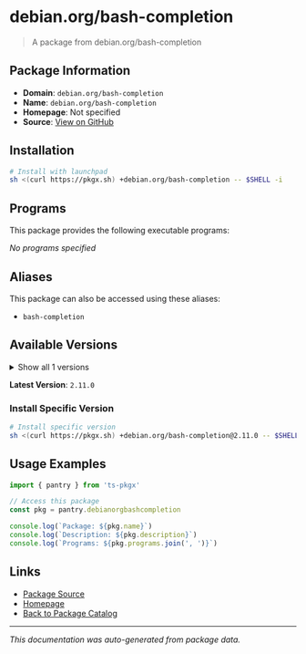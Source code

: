 # debian.org/bash-completion

> A package from debian.org/bash-completion

## Package Information

- **Domain**: `debian.org/bash-completion`
- **Name**: `debian.org/bash-completion`
- **Homepage**: Not specified
- **Source**: [View on GitHub](https://github.com/pkgxdev/pantry/tree/main/projects/debian.org/bash-completion/package.yml)

## Installation

```bash
# Install with launchpad
sh <(curl https://pkgx.sh) +debian.org/bash-completion -- $SHELL -i
```

## Programs

This package provides the following executable programs:

*No programs specified*

## Aliases

This package can also be accessed using these aliases:

- `bash-completion`

## Available Versions

<details>
<summary>Show all 1 versions</summary>

- `2.11.0`

</details>

**Latest Version**: `2.11.0`

### Install Specific Version

```bash
# Install specific version
sh <(curl https://pkgx.sh) +debian.org/bash-completion@2.11.0 -- $SHELL -i
```

## Usage Examples

```typescript
import { pantry } from 'ts-pkgx'

// Access this package
const pkg = pantry.debianorgbashcompletion

console.log(`Package: ${pkg.name}`)
console.log(`Description: ${pkg.description}`)
console.log(`Programs: ${pkg.programs.join(', ')}`)
```

## Links

- [Package Source](https://github.com/pkgxdev/pantry/tree/main/projects/debian.org/bash-completion/package.yml)
- [Homepage](#)
- [Back to Package Catalog](../package-catalog.md)

---

*This documentation was auto-generated from package data.*
